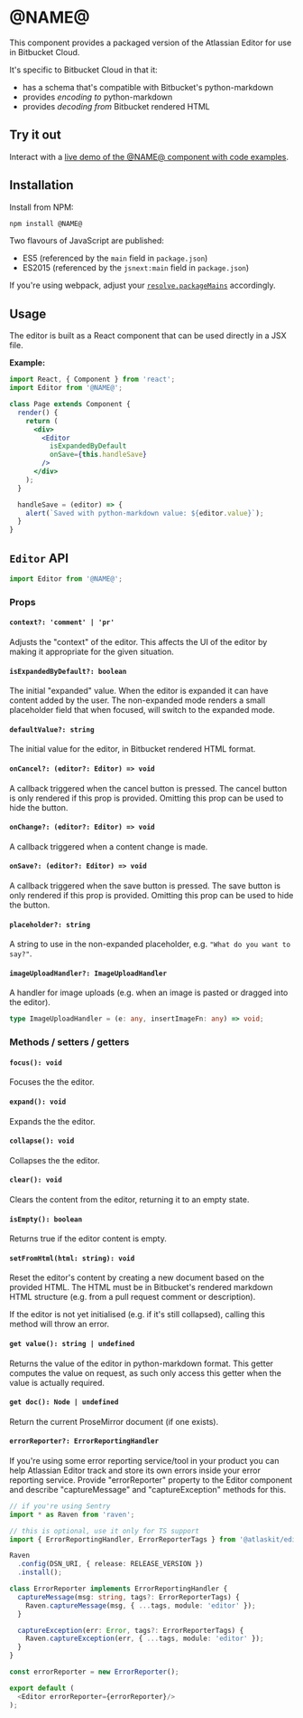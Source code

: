 # @NAME@

This component provides a packaged version of the Atlassian Editor for use in Bitbucket Cloud.

It's specific to Bitbucket Cloud in that it:

- has a schema that's compatible with Bitbucket's python-markdown
- provides *encoding to* python-markdown
- provides *decoding from* Bitbucket rendered HTML

## Try it out

Interact with a [live demo of the @NAME@ component with code examples](https://aui-cdn.atlassian.com/atlaskit/stories/@NAME@/@VERSION@/).


## Installation

Install from NPM:

```sh
npm install @NAME@
```

Two flavours of JavaScript are published:

- ES5 (referenced by the `main` field in `package.json`)
- ES2015 (referenced by the `jsnext:main` field in `package.json`)

If you're using webpack, adjust your [`resolve.packageMains`](https://webpack.github.io/docs/configuration.html#resolve-packagemains) accordingly.


## Usage

The editor is built as a React component that can be used directly in a JSX file.

**Example:**

```jsx
import React, { Component } from 'react';
import Editor from '@NAME@';

class Page extends Component {
  render() {
    return (
      <div>
        <Editor
          isExpandedByDefault
          onSave={this.handleSave}
        />
      </div>
    );
  }

  handleSave = (editor) => {
    alert(`Saved with python-markdown value: ${editor.value}`);
  }
}
```


## `Editor` API

```jsx
import Editor from '@NAME@';
```

### Props

#### `context?: 'comment' | 'pr'`

Adjusts the "context" of the editor. This affects the UI of the editor by making it appropriate
for the given situation.

#### `isExpandedByDefault?: boolean`

The initial "expanded" value. When the editor is expanded it can have content added by the user.
The non-expanded mode renders a small placeholder field that when focused, will switch to the expanded
mode.

#### `defaultValue?: string`

The initial value for the editor, in Bitbucket rendered HTML format.

#### `onCancel?: (editor?: Editor) => void`

A callback triggered when the cancel button is pressed. The cancel button is only rendered if this
prop is provided. Omitting this prop can be used to hide the button.

#### `onChange?: (editor?: Editor) => void`

A callback triggered when a content change is made.

#### `onSave?: (editor?: Editor) => void`

A callback triggered when the save button is pressed. The save button is only rendered if this
prop is provided. Omitting this prop can be used to hide the button.

#### `placeholder?: string`

A string to use in the non-expanded placeholder, e.g. `"What do you want to say?"`.

#### `imageUploadHandler?: ImageUploadHandler`

A handler for image uploads (e.g. when an image is pasted or dragged into the editor).

```typescript
type ImageUploadHandler = (e: any, insertImageFn: any) => void;
```


### Methods / setters / getters

#### `focus(): void`

Focuses the the editor.

#### `expand(): void`

Expands the the editor.

#### `collapse(): void`

Collapses the the editor.

#### `clear(): void`

Clears the content from the editor, returning it to an empty state.

#### `isEmpty(): boolean`

Returns true if the editor content is empty.

#### `setFromHtml(html: string): void`

Reset the editor's content by creating a new document based on the provided HTML. The HTML must be
in Bitbucket's rendered markdown HTML structure (e.g. from a pull request comment or description).

If the editor is not yet initialised (e.g. if it's still collapsed), calling this method will throw
an error.

#### `get value(): string | undefined`

Returns the value of the editor in python-markdown format. This getter computes the value
on request, as such only access this getter when the value is actually required.

#### `get doc(): Node | undefined`

Return the current ProseMirror document (if one exists).

#### `errorReporter?: ErrorReportingHandler`

If you're using some error reporting service/tool in your product you can help Atlassian Editor track and store its own errors inside your error reporting service. Provide "errorReporter" property to the Editor component and describe "captureMessage" and "captureException" methods for this.

```typescript
// if you're using Sentry
import * as Raven from 'raven';

// this is optional, use it only for TS support
import { ErrorReportingHandler, ErrorReporterTags } from '@atlaskit/editor-core';

Raven
  .config(DSN_URI, { release: RELEASE_VERSION })
  .install();

class ErrorReporter implements ErrorReportingHandler {
  captureMessage(msg: string, tags?: ErrorReporterTags) {
    Raven.captureMessage(msg, { ...tags, module: 'editor' });
  }

  captureException(err: Error, tags?: ErrorReporterTags) {
    Raven.captureException(err, { ...tags, module: 'editor' });
  }
}

const errorReporter = new ErrorReporter();

export default (
  <Editor errorReporter={errorReporter}/>
);
```
